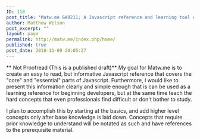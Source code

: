 ```yaml
---
ID: 118
post_title: 'Matw.me &#8211; A Javascript reference and learning tool everyone'
author: Matthew Wilson
post_excerpt: ""
layout: page
permalink: http://matw.me/index.php/home/
published: true
post_date: 2018-11-09 20:05:27
---
```

** Not Proofread (This is a published draft)**
My goal for Matw.me is to create an easy to read, but informative Javascript reference that covers the "core" and "essential" parts of Javascript. Furthermore, I would like to present this information clearly and simple enough that is can be used as a learning reference for beginning developers, but at the same time teach the hard concepts that even professionals find difficult or don't bother to study.

I plan to accomplish this by starting at the basics, and add higher level concepts only after base knowledge is laid down. Concepts that require prior knowledge to understand will be notated as such and have references to the prerequisite material.